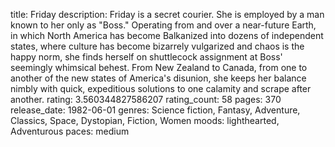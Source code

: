 title: Friday
description: Friday is a secret courier. She is employed by a man known to her only as "Boss." Operating from and over a near-future Earth, in which North America has become Balkanized into dozens of independent states, where culture has become bizarrely vulgarized and chaos is the happy norm, she finds herself on shuttlecock assignment at Boss' seemingly whimsical behest. From New Zealand to Canada, from one to another of the new states of America's disunion, she keeps her balance nimbly with quick, expeditious solutions to one calamity and scrape after another.
rating: 3.560344827586207
rating_count: 58
pages: 370
release_date: 1982-06-01
genres: Science fiction, Fantasy, Adventure, Classics, Space, Dystopian, Fiction, Women
moods: lighthearted, Adventurous
paces: medium